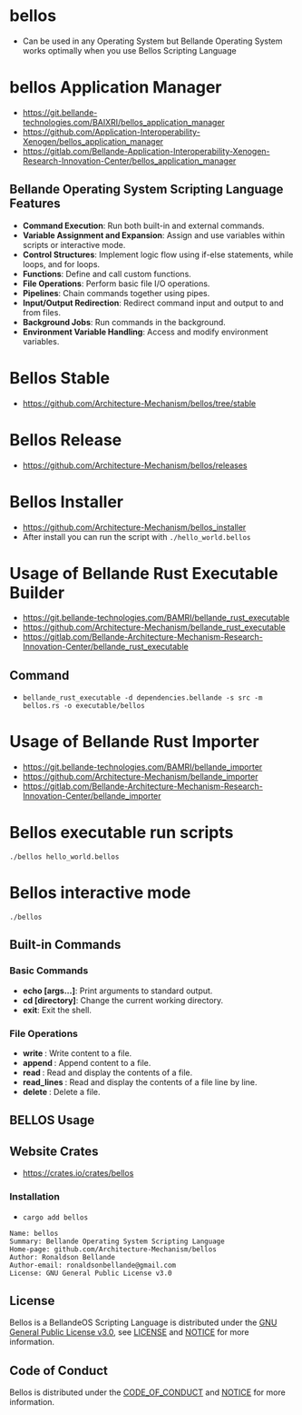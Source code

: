 # bellos
- Can be used in any Operating System but Bellande Operating System works optimally when you use Bellos Scripting Language

# bellos Application Manager
- https://git.bellande-technologies.com/BAIXRI/bellos_application_manager 
- https://github.com/Application-Interoperability-Xenogen/bellos_application_manager 
- https://gitlab.com/Bellande-Application-Interoperability-Xenogen-Research-Innovation-Center/bellos_application_manager 

## Bellande Operating System Scripting Language Features
- **Command Execution**: Run both built-in and external commands.
- **Variable Assignment and Expansion**: Assign and use variables within scripts or interactive mode.
- **Control Structures**: Implement logic flow using if-else statements, while loops, and for loops.
- **Functions**: Define and call custom functions.
- **File Operations**: Perform basic file I/O operations.
- **Pipelines**: Chain commands together using pipes.
- **Input/Output Redirection**: Redirect command input and output to and from files.
- **Background Jobs**: Run commands in the background.
- **Environment Variable Handling**: Access and modify environment variables.

# Bellos Stable
- https://github.com/Architecture-Mechanism/bellos/tree/stable

# Bellos Release
- https://github.com/Architecture-Mechanism/bellos/releases

# Bellos Installer
- https://github.com/Architecture-Mechanism/bellos_installer
- After install you can run the script with ```./hello_world.bellos```

# Usage of Bellande Rust Executable Builder
- https://git.bellande-technologies.com/BAMRI/bellande_rust_executable
- https://github.com/Architecture-Mechanism/bellande_rust_executable
- https://gitlab.com/Bellande-Architecture-Mechanism-Research-Innovation-Center/bellande_rust_executable

## Command
- ```bellande_rust_executable -d dependencies.bellande -s src -m bellos.rs -o executable/bellos``` 

# Usage of Bellande Rust Importer
- https://git.bellande-technologies.com/BAMRI/bellande_importer
- https://github.com/Architecture-Mechanism/bellande_importer
- https://gitlab.com/Bellande-Architecture-Mechanism-Research-Innovation-Center/bellande_importer

# Bellos executable run scripts
```
./bellos hello_world.bellos 
```

# Bellos interactive mode
```
./bellos
```

## Built-in Commands
### Basic Commands
- **echo [args...]**: Print arguments to standard output.
- **cd [directory]**: Change the current working directory.
- **exit**: Exit the shell.

### File Operations
- **write <filename> <content>**: Write content to a file.
- **append <filename> <content>**: Append content to a file.
- **read <filename>**: Read and display the contents of a file.
- **read_lines <filename>**: Read and display the contents of a file line by line.
- **delete <filename>**: Delete a file.

## BELLOS Usage

## Website Crates
- https://crates.io/crates/bellos

### Installation
- `cargo add bellos`

```
Name: bellos
Summary: Bellande Operating System Scripting Language
Home-page: github.com/Architecture-Mechanism/bellos
Author: Ronaldson Bellande
Author-email: ronaldsonbellande@gmail.com
License: GNU General Public License v3.0
```

## License

Bellos is a BellandeOS Scripting Language is distributed under the [GNU General Public License v3.0](https://www.gnu.org/licenses/gpl-3.0.en.html), see [LICENSE](https://github.com/Architecture-Mechanism/bellos/blob/main/LICENSE) and [NOTICE](https://github.com/Architecture-Mechanism/bellos/blob/main/LICENSE) for more information.

## Code of Conduct
Bellos is distributed under the [CODE_OF_CONDUCT](https://github.com/Architecture-Mechanism/bellos/blob/main/CODE_OF_CONDUCT.md) and [NOTICE](https://github.com/Architecture-Mechanism/bellos/blob/main/CODE_OF_CONDUCT.md) for more information.
